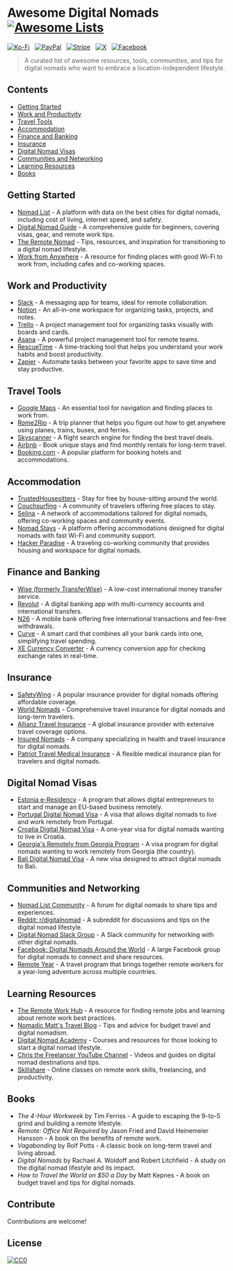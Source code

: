 # Awesome Digital Nomads [![Awesome Lists](https://srv-cdn.himpfen.io/badges/awesome-lists/awesomelists-flat.svg)](https://github.com/awesomelistsio/awesome)

[![Ko-Fi](https://srv-cdn.himpfen.io/badges/kofi/kofi-flat.svg)](https://ko-fi.com/awesomelists) &nbsp; [![PayPal](https://srv-cdn.himpfen.io/badges/paypal/paypal-flat.svg)](https://www.paypal.com/donate/?hosted_button_id=3LLKRXJU44EJJ) &nbsp; [![Stripe](https://srv-cdn.himpfen.io/badges/stripe/stripe-flat.svg)](https://tinyurl.com/e8ymxdw3) &nbsp; [![X](https://srv-cdn.himpfen.io/badges/twitter/twitter-flat.svg)](https://x.com/ListsAwesome) &nbsp; [![Facebook](https://srv-cdn.himpfen.io/badges/facebook-pages/facebook-pages-flat.svg)](https://www.facebook.com/awesomelists)

> A curated list of awesome resources, tools, communities, and tips for digital nomads who want to embrace a location-independent lifestyle.

## Contents

- [Getting Started](#getting-started)
- [Work and Productivity](#work-and-productivity)
- [Travel Tools](#travel-tools)
- [Accommodation](#accommodation)
- [Finance and Banking](#finance-and-banking)
- [Insurance](#insurance)
- [Digital Nomad Visas](#digital-nomad-visas)
- [Communities and Networking](#communities-and-networking)
- [Learning Resources](#learning-resources)
- [Books](#books)

## Getting Started

- [Nomad List](https://nomadlist.com/) - A platform with data on the best cities for digital nomads, including cost of living, internet speed, and safety.
- [Digital Nomad Guide](https://digitalnomadsnetwork.org/) - A comprehensive guide for beginners, covering visas, gear, and remote work tips.
- [The Remote Nomad](https://theremotenomad.com/) - Tips, resources, and inspiration for transitioning to a digital nomad lifestyle.
- [Work from Anywhere](https://www.workfrom.co/) - A resource for finding places with good Wi-Fi to work from, including cafes and co-working spaces.

## Work and Productivity

- [Slack](https://slack.com/) - A messaging app for teams, ideal for remote collaboration.
- [Notion](https://www.notion.so/) - An all-in-one workspace for organizing tasks, projects, and notes.
- [Trello](https://trello.com/) - A project management tool for organizing tasks visually with boards and cards.
- [Asana](https://asana.com/) - A powerful project management tool for remote teams.
- [RescueTime](https://www.rescuetime.com/) - A time-tracking tool that helps you understand your work habits and boost productivity.
- [Zapier](https://zapier.com/) - Automate tasks between your favorite apps to save time and stay productive.

## Travel Tools

- [Google Maps](https://maps.google.com/) - An essential tool for navigation and finding places to work from.
- [Rome2Rio](https://www.rome2rio.com/) - A trip planner that helps you figure out how to get anywhere using planes, trains, buses, and ferries.
- [Skyscanner](https://www.skyscanner.com/) - A flight search engine for finding the best travel deals.
- [Airbnb](https://www.airbnb.com/) - Book unique stays and find monthly rentals for long-term travel.
- [Booking.com](https://www.booking.com/) - A popular platform for booking hotels and accommodations.

## Accommodation

- [TrustedHousesitters](https://www.trustedhousesitters.com/) - Stay for free by house-sitting around the world.
- [Couchsurfing](https://www.couchsurfing.com/) - A community of travelers offering free places to stay.
- [Selina](https://www.selina.com/) - A network of accommodations tailored for digital nomads, offering co-working spaces and community events.
- [Nomad Stays](https://www.nomadstays.com/) - A platform offering accommodations designed for digital nomads with fast Wi-Fi and community support.
- [Hacker Paradise](https://www.hackerparadise.org/) - A traveling co-working community that provides housing and workspace for digital nomads.

## Finance and Banking

- [Wise (formerly TransferWise)](https://wise.com/) - A low-cost international money transfer service.
- [Revolut](https://www.revolut.com/) - A digital banking app with multi-currency accounts and international transfers.
- [N26](https://n26.com/) - A mobile bank offering free international transactions and fee-free withdrawals.
- [Curve](https://www.curve.com/) - A smart card that combines all your bank cards into one, simplifying travel spending.
- [XE Currency Converter](https://www.xe.com/currencyconverter/) - A currency conversion app for checking exchange rates in real-time.

## Insurance

- [SafetyWing](https://www.safetywing.com/) - A popular insurance provider for digital nomads offering affordable coverage.
- [World Nomads](https://www.worldnomads.com/) - Comprehensive travel insurance for digital nomads and long-term travelers.
- [Allianz Travel Insurance](https://www.allianztravelinsurance.com/) - A global insurance provider with extensive travel coverage options.
- [Insured Nomads](https://www.insurednomads.com/) - A company specializing in health and travel insurance for digital nomads.
- [Patriot Travel Medical Insurance](https://www.imglobal.com/) - A flexible medical insurance plan for travelers and digital nomads.

## Digital Nomad Visas

- [Estonia e-Residency](https://e-resident.gov.ee/) - A program that allows digital entrepreneurs to start and manage an EU-based business remotely.
- [Portugal Digital Nomad Visa](https://portugal.com/digital-nomad-visa) - A visa that allows digital nomads to live and work remotely from Portugal.
- [Croatia Digital Nomad Visa](https://www.digitalnomadcroatia.com/) - A one-year visa for digital nomads wanting to live in Croatia.
- [Georgia's Remotely from Georgia Program](https://stopcov.ge/en/RemotelyFromGeorgia) - A visa program for digital nomads wanting to work remotely from Georgia (the country).
- [Bali Digital Nomad Visa](https://www.balilife.com/digital-nomad-visa/) - A new visa designed to attract digital nomads to Bali.

## Communities and Networking

- [Nomad List Community](https://nomadlist.com/community) - A forum for digital nomads to share tips and experiences.
- [Reddit: r/digitalnomad](https://www.reddit.com/r/digitalnomad/) - A subreddit for discussions and tips on the digital nomad lifestyle.
- [Digital Nomad Slack Group](https://www.digitalnomads.com/slack/) - A Slack community for networking with other digital nomads.
- [Facebook: Digital Nomads Around the World](https://www.facebook.com/groups/digitalnomadsaroundtheworld/) - A large Facebook group for digital nomads to connect and share resources.
- [Remote Year](https://www.remoteyear.com/) - A travel program that brings together remote workers for a year-long adventure across multiple countries.

## Learning Resources

- [The Remote Work Hub](https://www.remoteworkhub.com/) - A resource for finding remote jobs and learning about remote work best practices.
- [Nomadic Matt's Travel Blog](https://www.nomadicmatt.com/) - Tips and advice for budget travel and digital nomadism.
- [Digital Nomad Academy](https://digitalnomadacademy.com/) - Courses and resources for those looking to start a digital nomad lifestyle.
- [Chris the Freelancer YouTube Channel](https://www.youtube.com/c/ChrisTheFreelancer) - Videos and guides on digital nomad destinations and tips.
- [Skillshare](https://www.skillshare.com/) - Online classes on remote work skills, freelancing, and productivity.

## Books

- *The 4-Hour Workweek* by Tim Ferriss - A guide to escaping the 9-to-5 grind and building a remote lifestyle.
- *Remote: Office Not Required* by Jason Fried and David Heinemeier Hansson - A book on the benefits of remote work.
- *Vagabonding* by Rolf Potts - A classic book on long-term travel and living abroad.
- *Digital Nomads* by Rachael A. Woldoff and Robert Litchfield - A study on the digital nomad lifestyle and its impact.
- *How to Travel the World on $50 a Day* by Matt Kepnes - A book on budget travel and tips for digital nomads.

## Contribute

Contributions are welcome!

## License

[![CC0](https://mirrors.creativecommons.org/presskit/buttons/88x31/svg/by-sa.svg)](http://creativecommons.org/licenses/by-sa/4.0/)
